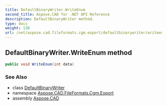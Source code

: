 ```yaml
---
title: DefaultBinaryWriter.WriteEnum
second_title: Aspose.CAD for .NET API Reference
description: DefaultBinaryWriter method. 
type: docs
weight: 130
url: /net/aspose.cad.fileformats.cgm.export/defaultbinarywriter/writeenum/
---
```

## DefaultBinaryWriter.WriteEnum method

```csharp
public void WriteEnum(int data)
```

### See Also

* class [DefaultBinaryWriter](../)
* namespace [Aspose.CAD.FileFormats.Cgm.Export](../../../aspose.cad.fileformats.cgm.export/)
* assembly [Aspose.CAD](../../../)



